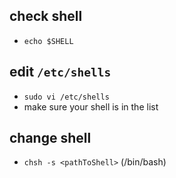 ## check shell

- `echo $SHELL`

## edit `/etc/shells`

- `sudo vi /etc/shells`
- make sure your shell is in the list

## change shell

- `chsh -s <pathToShell>` (/bin/bash)


